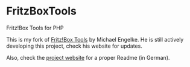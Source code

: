 # FritzBoxTools
Fritz!Box Tools for PHP

This is my fork of [Fritz!Box Tools](http://www.mengelke.de/Projekte/FritzBoxTools) by Michael Engelke.
He is still actively developing this project, check his website for updates.

Also, check the [project website](http://www.mengelke.de/Projekte/FritzBoxTools) for a proper Readme (in German).
